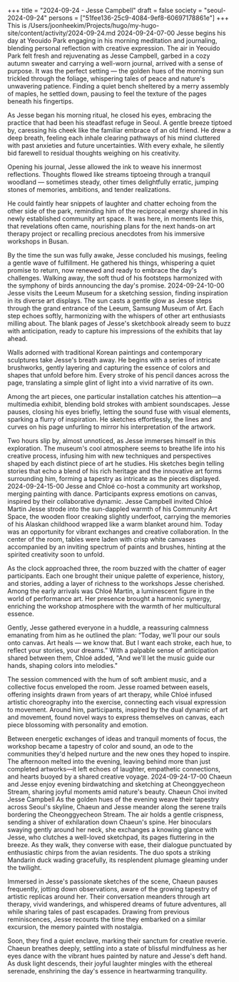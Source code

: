 +++
title = "2024-09-24 - Jesse Campbell"
draft = false
society = "seoul-2024-09-24"
persons = ["51fee136-25c9-4084-9ef8-60697178861e"]
+++
This is /Users/joonheekim/Projects/hugo/my-hugo-site/content/activity/2024-09-24.md
2024-09-24-07-00
Jesse begins his day at Yeouido Park engaging in his morning meditation and journaling, blending personal reflection with creative expression.
The air in Yeouido Park felt fresh and rejuvenating as Jesse Campbell, garbed in a cozy autumn sweater and carrying a well-worn journal, arrived with a sense of purpose. It was the perfect setting — the golden hues of the morning sun trickled through the foliage, whispering tales of peace and nature's unwavering patience. Finding a quiet bench sheltered by a merry assembly of maples, he settled down, pausing to feel the texture of the pages beneath his fingertips.

As Jesse began his morning ritual, he closed his eyes, embracing the practice that had been his steadfast refuge in Seoul. A gentle breeze tiptoed by, caressing his cheek like the familiar embrace of an old friend. He drew a deep breath, feeling each inhale clearing pathways of his mind cluttered with past anxieties and future uncertainties. With every exhale, he silently bid farewell to residual thoughts weighing on his creativity.

Opening his journal, Jesse allowed the ink to weave his innermost reflections. Thoughts flowed like streams tiptoeing through a tranquil woodland — sometimes steady, other times delightfully erratic, jumping stones of memories, ambitions, and tender realizations.

He could faintly hear snippets of laughter and chatter echoing from the other side of the park, reminding him of the reciprocal energy shared in his newly established community art space. It was here, in moments like this, that revelations often came, nourishing plans for the next hands-on art therapy project or recalling precious anecdotes from his immersive workshops in Busan.

By the time the sun was fully awake, Jesse concluded his musings, feeling a gentle wave of fulfillment. He gathered his things, whispering a quiet promise to return, now renewed and ready to embrace the day's challenges. Walking away, the soft thud of his footsteps harmonized with the symphony of birds announcing the day's promise.
2024-09-24-10-00
Jesse visits the Leeum Museum for a sketching session, finding inspiration in its diverse art displays.
The sun casts a gentle glow as Jesse steps through the grand entrance of the Leeum, Samsung Museum of Art. Each step echoes softly, harmonizing with the whispers of other art enthusiasts milling about. The blank pages of Jesse's sketchbook already seem to buzz with anticipation, ready to capture his impressions of the exhibits that lay ahead.

Walls adorned with traditional Korean paintings and contemporary sculptures take Jesse's breath away. He begins with a series of intricate brushworks, gently layering and capturing the essence of colors and shapes that unfold before him. Every stroke of his pencil dances across the page, translating a simple glint of light into a vivid narrative of its own.

Among the art pieces, one particular installation catches his attention—a multimedia exhibit, blending bold strokes with ambient soundscapes. Jesse pauses, closing his eyes briefly, letting the sound fuse with visual elements, sparking a flurry of inspiration. He sketches effortlessly, the lines and curves on his page unfurling to mirror his interpretation of the artwork.

Two hours slip by, almost unnoticed, as Jesse immerses himself in this exploration. The museum's cool atmosphere seems to breathe life into his creative process, infusing him with new techniques and perspectives shaped by each distinct piece of art he studies. His sketches begin telling stories that echo a blend of his rich heritage and the innovative art forms surrounding him, forming a tapestry as intricate as the pieces displayed.
2024-09-24-15-00
Jesse and Chloé co-host a community art workshop, merging painting with dance. Participants express emotions on canvas, inspired by their collaborative dynamic.
Jesse Campbell invited Chloé Martin
Jesse strode into the sun-dappled warmth of his Community Art Space, the wooden floor creaking slightly underfoot, carrying the memories of his Alaskan childhood wrapped like a warm blanket around him. Today was an opportunity for vibrant exchanges and creative collaboration. In the center of the room, tables were laden with crisp white canvases accompanied by an inviting spectrum of paints and brushes, hinting at the spirited creativity soon to unfold.

As the clock approached three, the room buzzed with the chatter of eager participants. Each one brought their unique palette of experience, history, and stories, adding a layer of richness to the workshops Jesse cherished. Among the early arrivals was Chloé Martin, a luminescent figure in the world of performance art. Her presence brought a harmonic synergy, enriching the workshop atmosphere with the warmth of her multicultural essence. 

Gently, Jesse gathered everyone in a huddle, a reassuring calmness emanating from him as he outlined the plan: “Today, we'll pour our souls onto canvas. Art heals — we know that. But I want each stroke, each hue, to reflect your stories, your dreams.” With a palpable sense of anticipation shared between them, Chloé added, "And we'll let the music guide our hands, shaping colors into melodies."

The session commenced with the hum of soft ambient music, and a collective focus enveloped the room. Jesse roamed between easels, offering insights drawn from years of art therapy, while Chloé infused artistic choreography into the exercise, connecting each visual expression to movement. Around him, participants, inspired by the dual dynamic of art and movement, found novel ways to express themselves on canvas, each piece blossoming with personality and emotion. 

Between energetic exchanges of ideas and tranquil moments of focus, the workshop became a tapestry of color and sound, an ode to the communities they'd helped nurture and the new ones they hoped to inspire. The afternoon melted into the evening, leaving behind more than just completed artworks—it left echoes of laughter, empathetic connections, and hearts buoyed by a shared creative voyage.
2024-09-24-17-00
Chaeun and Jesse enjoy evening birdwatching and sketching at Cheonggyecheon Stream, sharing joyful moments amid nature's beauty.
Chaeun Choi invited Jesse Campbell
As the golden hues of the evening weave their tapestry across Seoul's skyline, Chaeun and Jesse meander along the serene trails bordering the Cheonggyecheon Stream. The air holds a gentle crispness, sending a shiver of exhilaration down Chaeun's spine. Her binoculars swaying gently around her neck, she exchanges a knowing glance with Jesse, who clutches a well-loved sketchpad, its pages fluttering in the breeze. As they walk, they converse with ease, their dialogue punctuated by enthusiastic chirps from the avian residents. The duo spots a striking Mandarin duck wading gracefully, its resplendent plumage gleaming under the twilight.

Immersed in Jesse's passionate sketches of the scene, Chaeun pauses frequently, jotting down observations, aware of the growing tapestry of artistic replicas around her. Their conversation meanders through art therapy, vivid wanderings, and whispered dreams of future adventures, all while sharing tales of past escapades. Drawing from previous reminiscences, Jesse recounts the time they embarked on a similar excursion, the memory painted with nostalgia.

Soon, they find a quiet enclave, marking their sanctum for creative reverie. Chaeun breathes deeply, settling into a state of blissful mindfulness as her eyes dance with the vibrant hues painted by nature and Jesse's deft hand. As dusk light descends, their joyful laughter mingles with the ethereal serenade, enshrining the day's essence in heartwarming tranquility.
